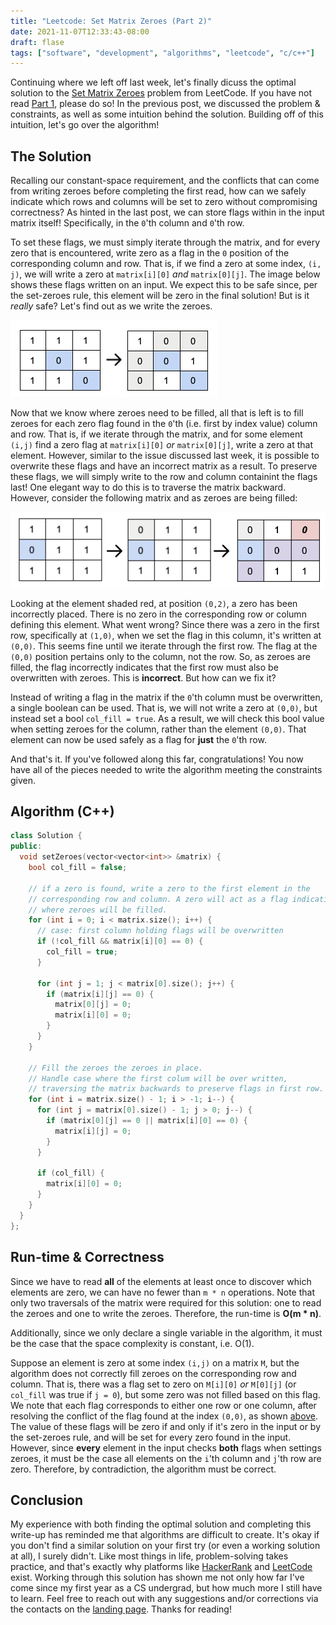 ```yaml
---
title: "Leetcode: Set Matrix Zeroes (Part 2)"
date: 2021-11-07T12:33:43-08:00
draft: flase
tags: ["software", "development", "algorithms", "leetcode", "c/c++"]
---
```

Continuing where we left off last week, let's finally dicuss the optimal solution to the [Set Matrix Zeroes](https://leetcode.com/problems/set-matrix-zeroes/) problem from LeetCode. If you have not read [Part 1](/2021/11/leetcode-set-matrix-zeroes-part-1/), please do so! In the previous post, we discussed the problem & constraints, as well as some intuition behind the solution. Building off of this intuition, let's go over the algorithm!

## The Solution
Recalling our constant-space requirement, and the conflicts that can come from writing zeroes before completing the first read, how can we safely indicate which rows and columns will be set to zero without compromising correctness? As hinted in the last post, we can store flags within in the input matrix itself! Specifically, in the `0`'th column and `0`'th row.

To set these flags, we must simply iterate through the matrix, and for every zero that is encountered, write zero as a flag in the `0` position of the corresponding column and row. That is, if we find a zero at some index, `(i, j)`, we will write a zero at `matrix[i][0]` *and* `matrix[0][j]`. The image below shows these flags written on an input. We expect this to be safe since, per the set-zeroes rule, this element will be zero in the final solution! But is it *really* safe? Let's find out as we write the zeroes.

![Example: flags stored in matrix](in-matrix-flags.png)

Now that we know where zeroes need to be filled, all that is left is to fill zeroes for each zero flag found in the `0`'th (i.e. first by index value) column and row. That is, if we iterate through the matrix, and for some element `(i,j)` find a zero flag at `matrix[i][0]` *or* `matrix[0][j]`, write a zero at that element. However, similar to the issue discussed last week, it is possible to overwrite these flags and have an incorrect matrix as a result. To preserve these flags, we will simply write to the row and column containint the flags last! One elegant way to do this is to traverse the matrix backward. However, consider the following matrix and as zeroes are being filled:

![Example: overwriting column with flag at (0,0)](column-flag-issue.png)

Looking at the element shaded red, at position `(0,2)`, a zero has been incorrectly placed. There is no zero in the corresponding row or column defining this element. What went wrong? Since there was a zero in the first row, specifically at `(1,0)`, when we set the flag in this column, it's written at `(0,0)`. This seems fine until we iterate through the first row. The flag at the `(0,0)` position pertains only to the column, not the row. So, as zeroes are filled, the flag incorrectly indicates that the first row must also be overwritten with zeroes. This is **incorrect**. But how can we fix it?

Instead of writing a flag in the matrix if the `0`'th column must be overwritten, a single boolean can be used. That is, we will not write a zero at `(0,0)`, but instead set a bool `col_fill = true`. As a result, we will check this bool value when setting zeroes for the column, rather than the element `(0,0)`. That element can now be used safely as a flag for **just** the `0`'th row.

And that's it. If you've followed along this far, congratulations! You now have all of the pieces needed to write the algorithm meeting the constraints given.

## Algorithm (C++)
```c++
class Solution {
public:
  void setZeroes(vector<vector<int>> &matrix) {
    bool col_fill = false;

    // if a zero is found, write a zero to the first element in the 
    // corresponding row and column. A zero will act as a flag indicating
    // where zeroes will be filled.
    for (int i = 0; i < matrix.size(); i++) {
      // case: first column holding flags will be overwritten
      if (!col_fill && matrix[i][0] == 0) {
        col_fill = true;
      }

      for (int j = 1; j < matrix[0].size(); j++) {
        if (matrix[i][j] == 0) {
          matrix[0][j] = 0;
          matrix[i][0] = 0;
        }
      }
    }

    // Fill the zeroes the zeroes in place.
    // Handle case where the first colum will be over written,
    // traversing the matrix backwards to preserve flags in first row.
    for (int i = matrix.size() - 1; i > -1; i--) {
      for (int j = matrix[0].size() - 1; j > 0; j--) {
        if (matrix[0][j] == 0 || matrix[i][0] == 0) {
          matrix[i][j] = 0;
        }
      }

      if (col_fill) {
        matrix[i][0] = 0;
      }
    }
  }
};
```

## Run-time & Correctness
Since we have to read **all** of the elements at least once to discover which elements are zero, we can have no fewer than `m * n` operations. Note that only two traversals of the matrix were required for this solution: one to read the zeroes and one to write the zeroes. Therefore, the run-time is **O(m * n)**.

Additionally, since we only declare a single variable in the algorithm, it must be the case that the space complexity is constant, i.e. O(1).

Suppose an element is zero at some index `(i,j)` on a matrix `M`, but the algorithm does not correctly fill zeroes on the corresponding row and column. That is, there was a flag set to zero on `M[i][0]` *or* `M[0][j]` (or `col_fill` was true if `j = 0`), but some zero was not filled based on this flag. We note that each flag corresponds to either one row or one column, after resolving the conflict of the flag found at the index `(0,0)`, as shown [above](#the-solution). The value of these flags will be zero if and only if it's zero in the input or by the set-zeroes rule, and will be set for every zero found in the input. However, since **every** element in the input checks **both** flags when settings zeroes, it must be the case all elements on the `i`'th column and `j`'th row are zero. Therefore, by contradiction, the algorithm must be correct.

## Conclusion
My experience with both finding the optimal solution and completing this write-up has reminded me that algorithms are difficult to create. It's okay if you don't find a similar solution on your first try (or even a working solution at all), I surely didn't. Like most things in life, problem-solving takes practice, and that's exactly why platforms like [HackerRank](https://www.hackerrank.com/) and [LeetCode](https://leetcode.com/) exist. Working through this solution has shown me not only how far I've come since my first year as a CS undergrad, but how much more I still have to learn. Feel free to reach out with any suggestions and/or corrections via the contacts on the [landing page](/). Thanks for reading!
